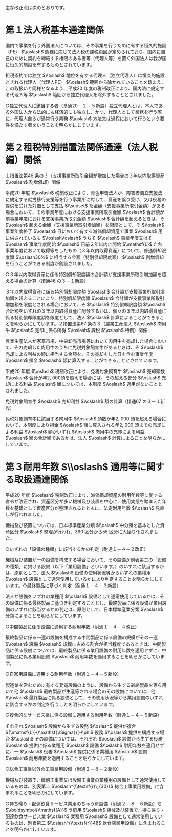 主な改正点は次のとおりです。

# 第１法人税基本通達関係

国内で事業を行う外国法人については、その事業を行うために有する恒久的施設（PE） $\\oslash$ 態様に応じて法人税の課税範囲が定められており、国内に自己のために契約を締結する権限のある者等（代理人等）を置く外国法人は我が国に恒久的施設を有するものとされています。

租税条約では独立 $\\oslash$ 地位を有する代理人（独立代理人）は恒久的施設とされる代理人（代理人PE） $\\oslash$ 範囲から除かれていることを踏まえ、この取扱いと同様となるよう、平成20 年度の税制改正により、国内法に規定する代理人等 $\\oslash$ 範囲から独立代理人を除外することとされました。

○独立代理人に該当する者（基通20－２－５新設）独立代理人とは、本人である外国法人から法的にも経済的にも独立し、かつ、代理人として業務を行う際に、代理人自らが通常行う業務 $\\oslash$ 方法又は過程において行うという要件を満たす者をいうことを明らかにしています。

# 第２租税特別措置法関係通達（法人税編）関係

１措置法第46 条の３（支援事業所取引金額が増加した場合の３年以内取得資産 $\\oslash$ 割増償却）関係

平成20 年度 $\\oslash$ 税制改正により、青色申告法人が、障害者自立支援法に規定する就労移行支援等を行う事業所に対して、資産を譲り受け、又は役務の提供を受けた対価として支払 $\\supset$ た金額（支援事業所取引金額）がある場合において、その事業年度における支援事業所取引金額 $\\oslash$ 合計額が前事業年度における支援事業所取引金額 $\\oslash$ 合計額を超えるときは、そ $\\oslash$ 超える金額（支援事業所取引増加額）を限度として、そ $\\oslash$ 事業年度終了 $\\oslash$ 日において有する減価償却資産で事業 $\\oslash$ 用に供されているも $\\oslash\\oslash$ うちそ $\\oslash$ 事業年度又はそ $\\oslash$ 事業年度開始 $\\oslash$ 日前２年以内に開始 $\\mathsf{L}$ た各事業年度において取得等をしたもの（３年以内取得資産）について、普通償却限度額 $\\oslash30%$ に相当する金額（特別償却限度額） $\\oslash$ 割増償却を行うことができる制度が創設されました。

○３年以内取得資産に係る特別償却限度額の合計額が支援事業所取引増加額を超える場合の計算（措通46 の３－１新設）

３年以内取得資産に係る特別償却限度額 $\\oslash$ 合計額が支援事業所取引増加額を超えることにより、特別償却限度額 $\\oslash$ 合計額が支援事業所取引増加額を限度とされる場合において、そ $\\oslash$ 特別償却限度額 $\\oslash$ 合計額をいずれの３年以内取得資産に配分するかは、個々の３年以内取得資産に係る特別償却限度額を限度として、法人 $\\oslash$ 計算によることができることを明らかにしています。２措置法第67 条の３（農業生産法人 $\\oslash$ 肉用牛 $\\oslash$ 売却に係る所得 $\\oslash$ 課税 $\\oslash$ 特例）関係

農業生産法人が家畜市場、中央卸売市場等において肉用牛を売却した場合において、その売却した肉用牛のうちに免税対象飼育牛があるときは、そ $\\oslash$ 売却による利益の額に相当する金額を、その売却をした日を含む事業年度 $\\oslash$ 損金 $\\oslash$ 額に算入することができることとされています。

平成20 年度 $\\oslash$ 税制改正により、免税対象飼育牛 $\\oslash$ 売却頭数 $\\oslash$ 合計が年2, 000頭を超える場合には、その超える部分 $\\oslash$ 売却による利益 $\\oslash$ 額については、本制度 $\\oslash$ 適用がないこととされました。

免税対象飼育牛 $\\oslash$ 売却利益 $\\oslash$ 額の計算（措通67 の３－１新設）

免税対象飼育牛に該当する肉用牛 $\\oslash$ 頭数が年2, 000 頭を超える場合において、本制度により損金 $\\oslash$ 額に算入される年2, 000 頭までの売却による利益 $\\oslash$ 額がいずれ $\\oslash$ 肉用牛の売却による利益 $\\oslash$ 額の合計額であるかは、法人 $\\oslash$ 計算によることを明らかにしています。

# 第３耐用年数 $\\oslash$ 適用等に関する取扱通達関係

平成20 年度 $\\oslash$ 税制改正により、減価償却資産の耐用年数等に関する省令が改正され、資産区分が多い機械及び装置を中心に、使用実態を踏まえた年数を基礎として資産区分が整理されるとともに、法定耐用年数 $\\oslash$ 見直しが行われました。

機械及び装置については、日本標準産業分類 $\\oslash$ 中分類を基本とした資産区分 $\\oslash$ 整理が行われ、390 区分から55 区分に大括り化されました。

○いずれの「設備の種類」に該当するかの判定（耐通１－４－２改正）

機械及び装置が一の設備を構成する場合において、その設備が別表第二の「設備の種類」に掲げる設備（以下「業用設備」といいます。）のいずれに該当するかは、原則として、法人 $\\oslash$ 設備の使用状況等からいずれの業種用 $\\oslash$ 設備として通常使用しているかにより判定することを明らかにしています。○最終製品に基づく判定（耐通１－４－３新設）

法人が設備をいずれの業種用 $\\oslash$ 設備として通常使用しているかは、その設備に係る最終製品に基づき判定することとし、最終製品に係る設備が業用設備のいずれに該当するかの判定は、原則として、日本標準産業分類 $\\oslash$ 分類によることを明らかにしています。

○中間製品に係る設備に適用する耐用年数（耐通１－４－４改正）

最終製品に係る一連の設備を構成する中間製品に係る設備の規模がその一連 $\\oslash$ 設備 $\\oslash$ 規模に占める割合が相当程度であるときは、中間製品に係る設備については、最終製品に係る業用設備の耐用年数を適用せずに、中間製品に係る業用設備 $\\oslash$ 耐用年数を適用することを明らかにしています。

○自家用設備に適用する耐用年数（耐通１－４－５新設）

製造業を営むために有する発電設備のように、設備から生ずる最終製品を専ら用いて他 $\\oslash$ 最終製品が生産等される場合のその設備については、他 $\\oslash$ 最終製品に係る設備として、その使用状況等から業用設備のいずれに該当するかの判定を行うことを明らかにしています。

○複合的なサービス業に係る設備に適用する耐用年数（耐通１－４－６新設）

それぞれ $\\oslash$ 設備から生ずる役務 $\\oslash$ 提供が複合 ${\\mathsf{L}}{\\mathsf{\\Sigma}}(-\\phi$ 役務 $\\oslash$ 提供を構成する場合 $\\oslash$ その設備については、それぞれ $\\oslash$ 設備から生ずる役務 $\\oslash$ 提供に係る業種用 $\\oslash$ 設備 $\\oslash$ 耐用年数を適用せずに、一 $\\oslash$ 役務 $\\oslash$ 提供に係る業種用 $\\oslash$ 設備 $\\oslash$ 耐用年数を適用することを明らかにしています。

○総合工事業以外の工事業用設備（耐通２－８－２新設）

機械及び装置で、職別工事業又は設備工事業の業種用の設備として通常使用しているものは、別表第二 $\\oslash^{\\textsf{r}\_{30}}$ 総合工事業用設備」に含まれることを明らかにしています。

○持ち帰り・配達飲食サービス業用のちゅう房設備（耐通２－８－６新設）ち $\\boldsymbol{\\mathsf{A}}$ う房用 $\\oslash$ 機械及び装置で、持ち帰り・配達飲食サービス業 $\\oslash$ 業種用 $\\oslash$ 設備として通常使用しているものは、別表第二 $\\oslash^{\\textsf{r}}48$ 飲食店業用設備」に含まれることを明らかにしています。